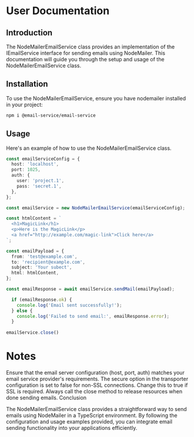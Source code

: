 # User Documentation

## Introduction

The NodeMailerEmailService class provides an implementation of the IEmailService interface for sending emails using NodeMailer. This documentation will guide you through the setup and usage of the NodeMailerEmailService class.

## Installation

To use the NodeMailerEmailService, ensure you have nodemailer installed in your project:

```bash
npm i @email-service/email-service
```

## Usage

Here's an example of how to use the NodeMailerEmailService class.

```typescript
const emailServiceConfig = {
  host: 'localhost',
  port: 1025,
  auth: {
    user: 'project.1',
    pass: 'secret.1',
  },
};

const emailService = new NodeMailerEmailService(emailServiceConfig);

const htmlContent = `
  <h1>MagicLink</h1>
  <p>Here is the MagicLink</p>
  <a href="http://example.com/magic-link">Click here</a>
`;

const emailPayload = {
  from: 'test@example.com',
  to: 'recipient@example.com',
  subject: 'Your subect',
  html: htmlContent,
};

const emailResponse = await emailService.sendMail(emailPayload);

  if (emailResponse.ok) {
    console.log('Email sent successfully!');
  } else {
    console.log('Failed to send email:', emailResponse.error);
  }
  
emailService.close() 
```
# Notes

Ensure that the email server configuration (host, port, auth) matches your email service provider's requirements.
The secure option in the transporter configuration is set to false for non-SSL connections. Change this to true if SSL is required.
Always call the close method to release resources when done sending emails.
Conclusion

The NodeMailerEmailService class provides a straightforward way to send emails using NodeMailer in a TypeScript environment. By following the configuration and usage examples provided, you can integrate email sending functionality into your applications efficiently.